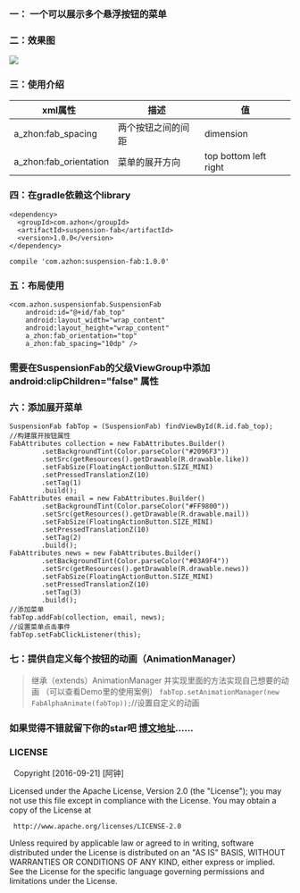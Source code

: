 ### 一： 一个可以展示多个悬浮按钮的菜单

### 二：效果图

<img src="https://github.com/azhong1011/SuspensionFAB/blob/master/screenshot/suspension.gif"/>

### 三：使用介绍
xml属性   | 描述 | 值
-------- | --- | ---
a_zhon:fab_spacing | 两个按钮之间的间距 | dimension
a_zhon:fab_orientation| 菜单的展开方向 | top bottom left right

### 四：在gradle依赖这个library
```
<dependency>
  <groupId>com.azhon</groupId>
  <artifactId>suspension-fab</artifactId>
  <version>1.0.0</version>
</dependency>

compile 'com.azhon:suspension-fab:1.0.0'
```
### 五：布局使用
```
<com.azhon.suspensionfab.SuspensionFab
    android:id="@+id/fab_top"
    android:layout_width="wrap_content"
    android:layout_height="wrap_content"
    a_zhon:fab_orientation="top"
    a_zhon:fab_spacing="10dp" />
```
### 需要在SuspensionFab的父级ViewGroup中添加android:clipChildren="false" 属性

### 六：添加展开菜单
```
SuspensionFab fabTop = (SuspensionFab) findViewById(R.id.fab_top);
//构建展开按钮属性
FabAttributes collection = new FabAttributes.Builder()
        .setBackgroundTint(Color.parseColor("#2096F3"))
        .setSrc(getResources().getDrawable(R.drawable.like))
        .setFabSize(FloatingActionButton.SIZE_MINI)
        .setPressedTranslationZ(10)
        .setTag(1)
        .build();
FabAttributes email = new FabAttributes.Builder()
        .setBackgroundTint(Color.parseColor("#FF9800"))
        .setSrc(getResources().getDrawable(R.drawable.mail))
        .setFabSize(FloatingActionButton.SIZE_MINI)
        .setPressedTranslationZ(10)
        .setTag(2)
        .build();
FabAttributes news = new FabAttributes.Builder()
        .setBackgroundTint(Color.parseColor("#03A9F4"))
        .setSrc(getResources().getDrawable(R.drawable.news))
        .setFabSize(FloatingActionButton.SIZE_MINI)
        .setPressedTranslationZ(10)
        .setTag(3)
        .build();
//添加菜单
fabTop.addFab(collection, email, news);
//设置菜单点击事件
fabTop.setFabClickListener(this);
```
### 七：提供自定义每个按钮的动画（AnimationManager）
> 继承（extends）AnimationManager 并实现里面的方法实现自己想要的动画 （可以查看Demo里的使用案例）
`fabTop.setAnimationManager(new FabAlphaAnimate(fabTop));`//设置自定义的动画
### 如果觉得不错就留下你的star吧 [博文地址](http://blog.csdn.net/a_zhon/article/details/74086025)......
### LICENSE
   Copyright [2016-09-21] [阿钟]

   Licensed under the Apache License, Version 2.0 (the "License");
   you may not use this file except in compliance with the License.
   You may obtain a copy of the License at

     http://www.apache.org/licenses/LICENSE-2.0

   Unless required by applicable law or agreed to in writing, software
   distributed under the License is distributed on an "AS IS" BASIS,
   WITHOUT WARRANTIES OR CONDITIONS OF ANY KIND, either express or implied.
   See the License for the specific language governing permissions and
   limitations under the License.
